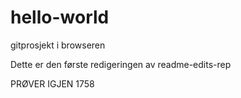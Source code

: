 # hello-world
gitprosjekt i browseren

Dette er den første redigeringen av readme-edits-rep

PRØVER IGJEN
1758
